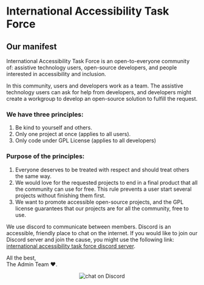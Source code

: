 <h1>International Accessibility Task Force </h1>

<section>
<h2>Our manifest</h2>
<p>
International Accessibility Task Force is an open-to-everyone community of: assistive technology users, open-source developers, and people
interested in accessibility and inclusion.
</p>
<p>
In this community, users and developers work as a team. The assistive technology users can ask for help from developers, and developers
might create a workgroup to develop an open-source solution to fulfill the request.
</p>
<h3>We have three principles:</h3>
<ol>
<li>Be kind to yourself and others.</li>
<li>Only one project at once (applies to all users).</li>
<li>Only code under GPL License (applies to all developers)</li>
</ol>
<h3>Purpose of the principles:</h3>
<ol>
<li>Everyone deserves to be treated with respect and should treat others the same way.</li>
<li>
We would love for the requested projects to end in a final product that all the community can use for free. This rule prevents a user
start several projects without finishing them first.
</li>
<li>
We want to promote accessible open-source projects, and the GPL license guarantees that our projects are for all the community, free to
use.
</li>
</ol>
<p>
We use discord to communicate between members. Discord is an accessible, friendly place to chat on the internet. If you would like to join
our Discord server and join the cause, you might use the following link:
<a href="https://discord.gg/D8brSJSpaZ">international accessibility task force discord server</a>.
</p>
<p>
All the best, <br>
The Admin Team ❤️.
</p>
</section>

<section>
<p align="center">
        <img src="https://img.shields.io/discord/1014599739230130267?logo=discord"
            alt="chat on Discord"></a>
</p>
</section>
